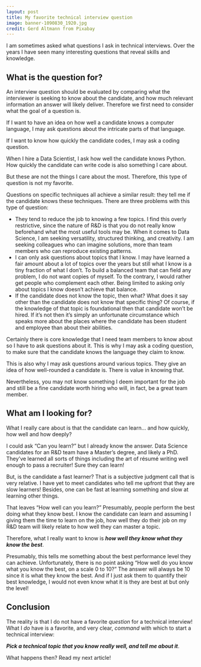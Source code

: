 ```yaml
---
layout: post
title: My favorite technical interview question
image: banner-1090830_1920.jpg
credit: Gerd Altmann from Pixabay
---
```

I am sometimes asked what questions I ask in technical interviews. Over the years I have seen many interesting questions that reveal skills and knowledge.

## What is the question for?

An interview question should be evaluated by comparing what the interviewer is seeking to know about the candidate, and how much relevant information an answer will likely deliver. Therefore we first need to consider what the goal of a question is.

If I want to have an idea on how well a candidate knows a computer language, I may ask questions about the intricate parts of that language.

If I want to know how quickly the candidate codes, I may ask a coding question.

When I hire a Data Scientist, I ask how well the candidate knows Python. How quickly the candidate can write code is also something I care about.

But these are not the things I care about the most. Therefore, this type of question is not my favorite.

Questions on specific techniques all achieve a similar result: they tell me if the candidate knows these techniques. There are three problems with this type of question:

- They tend to reduce the job to knowing a few topics. I find this overly restrictive, since the nature of R&D is that you do not really know beforehand what the most useful tools may be. When it comes to Data Science, I am seeking versatility, structured thinking, and creativity. I am seeking colleagues who can imagine solutions, more than team members who can reproduce existing patterns.
- I can only ask questions about topics that I know. I may have learned a fair amount about a lot of topics over the years but still what I know is a tiny fraction of what I don’t. To build a balanced team that can field any problem, I do not want copies of myself. To the contrary, I would rather get people who complement each other. Being limited to asking only about topics I know doesn’t achieve that balance.
- If the candidate does not know the topic, then what? What does it say other than the candidate does not know that specific thing? Of course, if the knowledge of that topic is foundational then that candidate won’t be hired. If it’s not then it’s simply an unfortunate circumstance which speaks more about the places where the candidate has been student and employee than about their abilities.

Certainly there is core knowledge that I need team members to know about so I have to ask questions about it. This is why I may ask a coding question, to make sure that the candidate knows the language they claim to know.

This is also why I may ask questions around various topics. They give an idea of how well-rounded a candidate is. There is value in knowing that.

Nevertheless, you may not know something I deem important for the job and still be a fine candidate worth hiring who will, in fact, be a great team member.

## What am I looking for?

What I really care about is that the candidate can learn… and how quickly, how well and how deeply?

I could ask “Can you learn?” but I already know the answer. Data Science candidates for an R&D team have a Master’s degree, and likely a PhD. They’ve learned all sorts of things including the art of résumé writing well enough to pass a recruiter! Sure they can learn!

But, is the candidate a fast learner? That is a subjective judgment call that is very relative. I have yet to meet candidates who tell me upfront that they are slow learners! Besides, one can be fast at learning something and slow at learning other things.

That leaves “How well can you learn?” Presumably, people perform the best doing what they know best. I know the candidate can learn and assuming I giving them the time to learn on the job, how well they do their job on my R&D team will likely relate to how well they can master a topic.

Therefore, what I really want to know is ***how well they know what they know the best***.

Presumably, this tells me something about the best performance level they can achieve. Unfortunately, there is no point asking “How well do you know what you know the best, on a scale 0 to 10?” The answer will always be 10 since it is what they know the best. And if I just ask them to quantify their best knowledge, I would not even know what it is they are best at but only the level!

## Conclusion

The reality is that I do not have a favorite *question* for a technical interview! What I *do* have is a favorite, and very clear, *command* with which to start a technical interview:

***Pick a technical topic that you know really well, and tell me about it***.

What happens then? Read my next article!
